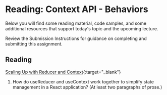 # Reading: Context API - Behaviors

Below you will find some reading material, code samples, and some additional resources that support today's topic and the upcoming lecture.

Review the Submission Instructions for guidance on completing and submitting this assignment.

## Reading

[Scaling Up with Reducer and Context](https://react.dev/learn/scaling-up-with-reducer-and-context){:target="\_blank"}

1. How do useReducer and useContext work together to simplify state management in a React application? (At least two paragraphs of prose.)

